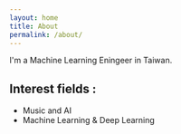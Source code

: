 ```yaml
---
layout: home
title: About
permalink: /about/
---
```


I'm a Machine Learning Eningeer in Taiwan.

## Interest fields :
* Music and AI
* Machine Learning & Deep Learning
